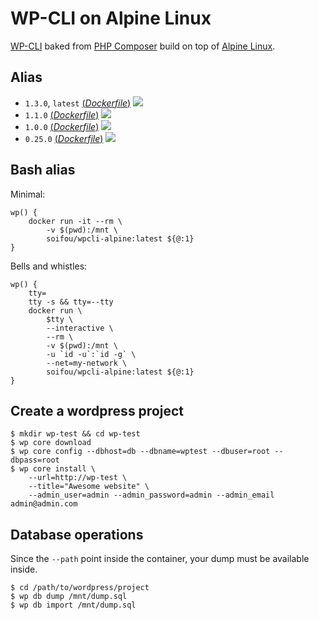 # WP-CLI on Alpine Linux

[WP-CLI](http://wp-cli.org/) baked from [PHP Composer](https://getcomposer.org/) build on top of [Alpine Linux](https://alpinelinux.org/).

## Alias
- `1.3.0`, `latest` [(*Dockerfile*)](https://github.com/soifou/wpcli-alpine/blob/latest/Dockerfile) [![](https://images.microbadger.com/badges/image/soifou/wpcli-alpine:1.3.0.svg)](http://microbadger.com/images/soifou/wpcli-alpine "Get your own image badge on microbadger.com")
- `1.1.0` [(*Dockerfile*)](https://github.com/soifou/wpcli-alpine/blob/1.1.0/Dockerfile) [![](https://images.microbadger.com/badges/image/soifou/wpcli-alpine:1.1.0.svg)](http://microbadger.com/images/soifou/wpcli-alpine "Get your own image badge on microbadger.com")
- `1.0.0` [(*Dockerfile*)](https://github.com/soifou/wpcli-alpine/blob/1.0.0/Dockerfile) [![](https://images.microbadger.com/badges/image/soifou/wpcli-alpine:1.0.0.svg)](http://microbadger.com/images/soifou/wpcli-alpine "Get your own image badge on microbadger.com")
- `0.25.0` [(*Dockerfile*)](https://github.com/soifou/wpcli-alpine/blob/0.25.0/Dockerfile) [![](https://images.microbadger.com/badges/image/soifou/wpcli-alpine:0.25.0.svg)](http://microbadger.com/images/soifou/wpcli-alpine "Get your own image badge on microbadger.com")

## Bash alias
Minimal:
```
wp() {
    docker run -it --rm \
        -v $(pwd):/mnt \
        soifou/wpcli-alpine:latest ${@:1}
}
```
Bells and whistles:
```
wp() {
    tty=
    tty -s && tty=--tty
    docker run \
        $tty \
        --interactive \
        --rm \
        -v $(pwd):/mnt \
        -u `id -u`:`id -g` \
        --net=my-network \
        soifou/wpcli-alpine:latest ${@:1}
}
```

## Create a wordpress project
```
$ mkdir wp-test && cd wp-test
$ wp core download
$ wp core config --dbhost=db --dbname=wptest --dbuser=root --dbpass=root
$ wp core install \
    --url=http://wp-test \
    --title="Awesome website" \
    --admin_user=admin --admin_password=admin --admin_email admin@admin.com
```

## Database operations

Since the `--path` point inside the container, your dump must be available inside.

```
$ cd /path/to/wordpress/project
$ wp db dump /mnt/dump.sql
$ wp db import /mnt/dump.sql
```